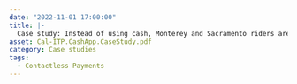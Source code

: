 ```yaml
---
date: "2022-11-01 17:00:00"
title: |-
  Case study: Instead of using cash, Monterey and Sacramento riders are choosing to tap the free Cash App Visa debit card
asset: Cal-ITP.CashApp.CaseStudy.pdf
category: Case studies
tags:
  - Contactless Payments
---
```

